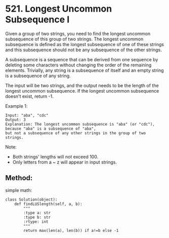 # 521. Longest Uncommon Subsequence I

Given a group of two strings, you need to find the longest uncommon subsequence of this group of two strings. The longest uncommon subsequence is defined as the longest subsequence of one of these strings and this subsequence should not be any subsequence of the other strings.

A subsequence is a sequence that can be derived from one sequence by deleting some characters without changing the order of the remaining elements. Trivially, any string is a subsequence of itself and an empty string is a subsequence of any string.

The input will be two strings, and the output needs to be the length of the longest uncommon subsequence. If the longest uncommon subsequence doesn't exist, return -1.

Example 1:

    Input: "aba", "cdc"
    Output: 3
    Explanation: The longest uncommon subsequence is "aba" (or "cdc"), 
    because "aba" is a subsequence of "aba", 
    but not a subsequence of any other strings in the group of two strings. 

Note:

- Both strings' lengths will not exceed 100.
- Only letters from a ~ z will appear in input strings.

## Method:

simple math:

    class Solution(object):
        def findLUSlength(self, a, b):
            """
            :type a: str
            :type b: str
            :rtype: int
            """
            return max(len(a), len(b)) if a!=b else -1